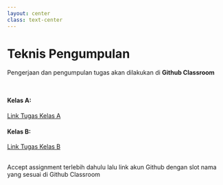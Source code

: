 ```yaml
---
layout: center
class: text-center
---
```


# Teknis Pengumpulan
Pengerjaan dan pengumpulan tugas akan dilakukan di **Github Classroom**

<div grid="~ cols-2 gap-2" style="margin-top: 48px">
  <div>

#### Kelas A:
  [Link Tugas Kelas A](https://classroom.github.com/a/hmGziw6V)

  </div>
  <div>

  #### Kelas B:
  [Link Tugas Kelas B](https://classroom.github.com/a/G3i2HrsB)

  </div>
</div>

<br>
Accept assignment terlebih dahulu lalu link akun Github dengan slot nama yang sesuai di Github Classroom
